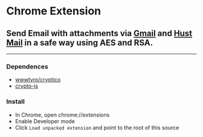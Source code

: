 # Chrome Extension
## Send Email with attachments via [Gmail](https://mail.google.com) and [Hust Mail](http://mail.hust.edu.vn) in a safe way using AES and RSA.
-----

### Dependences
- [wwwtyro/cryptico](https://github.com/wwwtyro/cryptico)
- [crypto-js](https://code.google.com/archive/p/crypto-js/)

### Install
- In Chrome, open chrome://extensions
- Enable Developer mode
- Click ``Load unpacked extension`` and point to the root of this source